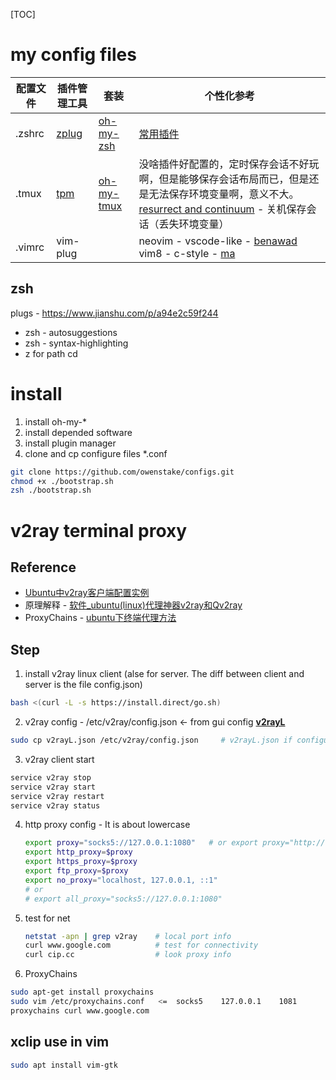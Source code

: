 [TOC]

# my config files

| 配置文件 | 插件管理工具                               | 套装                                                  | 个性化参考                                                   |
| -------- | ------------------------------------------ | ----------------------------------------------------- | ------------------------------------------------------------ |
| .zshrc   | [zplug](https://github.com/zplug/zplug)    | [oh-my-zsh](https://ohmyz.sh/)                        | [常用插件](https://www.zhihu.com/question/49284484)          |
| .tmux    | [tpm](https://github.com/tmux-plugins/tpm) | [oh-my-tmux](https://github.com/pangliang/oh-my-tmux) | 没啥插件好配置的，定时保存会话不好玩啊，但是能够保存会话布局而已，但是还是无法保存环境变量啊，意义不大。[resurrect and continuum](https://linuxtoy.org/archives/tmux-resurrect-and-continuum.html) - 关机保存会话（丢失环境变量） |
| .vimrc   | vim-plug                                   |                                                       | neovim - vscode-like - [benawad](https://gist.github.com/benawad/b768f5a5bbd92c8baabd363b7e79786f)           vim8 - c-style - [ma](https://github.com/ma6174/vim) |

## zsh

plugs - https://www.jianshu.com/p/a94e2c59f244

* zsh - autosuggestions
* zsh - syntax-highlighting
* z for path cd

# install

1. install oh-my-*
2. install depended software
3. install plugin manager
4. clone and cp configure files *.conf

```bash
git clone https://github.com/owenstake/configs.git
chmod +x ./bootstrap.sh
zsh ./bootstrap.sh
```

# v2ray terminal proxy

## Reference

* [Ubuntu中v2ray客户端配置实例](https://unixetc.com/post/v2ray-client-configuration-example-in-ubuntu/)
* 原理解释 - [软件_ubuntu(linux)代理神器v2ray和Qv2ray](http://hexo.yuanjh.cn/hexo/353f38a3/)
* ProxyChains -  [ubuntu下终端代理方法](https://www.cnblogs.com/guguobao/p/8878109.html)

## Step

1. install v2ray linux client (alse for server. The diff between client and server is the file config.json)

```zsh
bash <(curl -L -s https://install.direct/go.sh)
```

2. v2ray config - /etc/v2ray/config.json <- from gui config **[v2rayL](https://github.com/jiangxufeng/v2rayL)**

```zsh
sudo cp v2rayL.json /etc/v2ray/config.json     # v2rayL.json if configured by me in the GUI v2rayL.
```

3. v2ray client start

```zsh
service v2ray stop
service v2ray start
service v2ray restart
service v2ray status
```

4. http proxy config - It is about lowercase

   ```zsh
   export proxy="socks5://127.0.0.1:1080"   # or export proxy="http://127.0.0.1:1081"
   export http_proxy=$proxy
   export https_proxy=$proxy
   export ftp_proxy=$proxy
   export no_proxy="localhost, 127.0.0.1, ::1"
   # or
   # export all_proxy="socks5://127.0.0.1:1080"
   ```

5. test for net

   ```zsh
   netstat -apn | grep v2ray	# local port info
   curl www.google.com			# test for connectivity
   curl cip.cc					# look proxy info
   ```

6. ProxyChains

  ```zsh
  sudo apt-get install proxychains
  sudo vim /etc/proxychains.conf   <=  socks5    127.0.0.1    1081
  proxychains curl www.google.com
  ```

## xclip use in vim
  ```zsh
  sudo apt install vim-gtk
  ```








​
